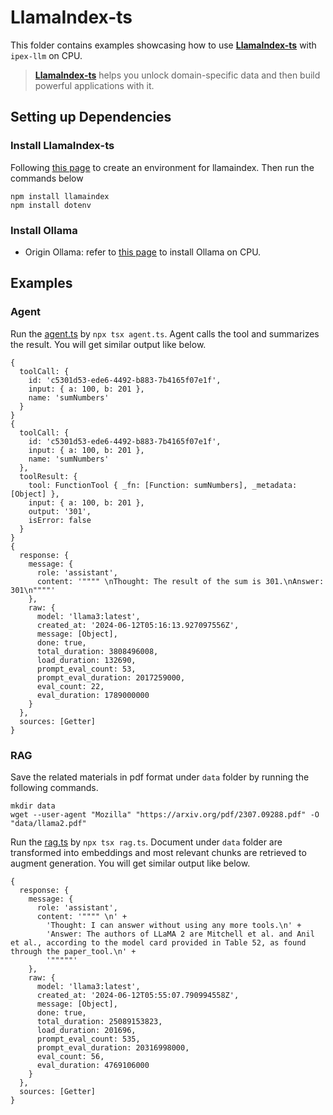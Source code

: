 # LlamaIndex-ts

This folder contains examples showcasing how to use [**LlamaIndex-ts**](https://ts.llamaindex.ai/guides/agents/setup) with `ipex-llm` on CPU.
> [**LlamaIndex-ts**](https://ts.llamaindex.ai/guides/agents/setup) helps you unlock domain-specific data and then build powerful applications with it.

## Setting up Dependencies 

### Install LlamaIndex-ts
Following [this page](https://github.com/intel-analytics/ipex-llm/blob/main/python/llm/example/CPU/LlamaIndex/README.md) to create an environment for llamaindex.
Then run the commands below
```
npm install llamaindex
npm install dotenv
```

### Install Ollama
* Origin Ollama: refer to [this page](https://github.com/ollama/ollama) to install Ollama on CPU. 

## Examples

### Agent

Run the [agent.ts](./agent.ts) by `npx tsx agent.ts`. Agent calls the tool and summarizes the result. You will get similar output like below. 
```
{
  toolCall: {
    id: 'c5301d53-ede6-4492-b883-7b4165f07e1f',
    input: { a: 100, b: 201 },
    name: 'sumNumbers'
  }
}
{
  toolCall: {
    id: 'c5301d53-ede6-4492-b883-7b4165f07e1f',
    input: { a: 100, b: 201 },
    name: 'sumNumbers'
  },
  toolResult: {
    tool: FunctionTool { _fn: [Function: sumNumbers], _metadata: [Object] },
    input: { a: 100, b: 201 },
    output: '301',
    isError: false
  }
}
{
  response: {
    message: {
      role: 'assistant',
      content: '"""" \nThought: The result of the sum is 301.\nAnswer: 301\n""""'
    },
    raw: {
      model: 'llama3:latest',
      created_at: '2024-06-12T05:16:13.927097556Z',
      message: [Object],
      done: true,
      total_duration: 3808496008,
      load_duration: 132690,
      prompt_eval_count: 53,
      prompt_eval_duration: 2017259000,
      eval_count: 22,
      eval_duration: 1789000000
    }
  },
  sources: [Getter]
}
```

### RAG 
Save the related materials in pdf format under `data` folder by running the following commands. 
```
mkdir data
wget --user-agent "Mozilla" "https://arxiv.org/pdf/2307.09288.pdf" -O "data/llama2.pdf"
```
Run the [rag.ts](./rag.ts) by `npx tsx rag.ts`.  Document under `data` folder are transformed into embeddings and most relevant chunks are retrieved to augment generation. You will get similar output like below. 
```
{
  response: {
    message: {
      role: 'assistant',
      content: '"""" \n' +
        'Thought: I can answer without using any more tools.\n' +
        'Answer: The authors of LLaMA 2 are Mitchell et al. and Anil et al., according to the model card provided in Table 52, as found through the paper_tool.\n' +
        '"""""'
    },
    raw: {
      model: 'llama3:latest',
      created_at: '2024-06-12T05:55:07.790994558Z',
      message: [Object],
      done: true,
      total_duration: 25089153823,
      load_duration: 201696,
      prompt_eval_count: 535,
      prompt_eval_duration: 20316998000,
      eval_count: 56,
      eval_duration: 4769106000
    }
  },
  sources: [Getter]
}

```